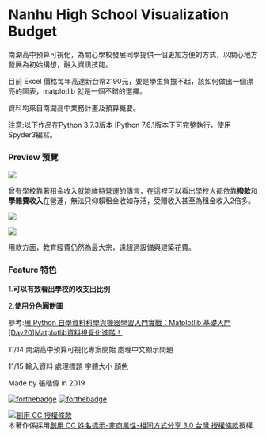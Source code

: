 # Nanhu High School Visualization Budget
南湖高中預算可視化，為關心學校發展同學提供一個更加方便的方式，以關心地方發展為初始構想，融入資訊技能。

目前 Excel 價格每年高達新台幣2190元，要是學生負擔不起，該如何做出一個漂亮的圖表，matplotlib 就是一個不錯的選擇。 

資料均來自南湖高中業務計畫及預算概要。

注意:以下作品在Python 3.7.3版本 IPython 7.6.1版本下可完整執行，使用Spyder3編寫。

<h3>Preview 預覽</h3>

<img src="https://i.imgur.com/P7D5rhV.png"></img>

曾有學校靠著租金收入就能維持營運的傳言，在這裡可以看出學校大都依靠<b>撥款</b>和<b>學雜費收入</b>在營運，無法只仰賴租金收如存活，受贈收入甚至為租金收入2倍多。


<img src="https://i.imgur.com/c1D5mau.png"></img>



<img src="https://i.imgur.com/emZgl9j.png"></img>

用款方面，教育經費仍然為最大宗，遠超過設備與建築花費。


<h3>Feature 特色</h3>

1.<b>可以有效看出學校的收支出比例</b>

2.<b>使用分色圓餅圖</b>

參考:<a href="https://blog.techbridge.cc/2018/05/11/python-data-science-and-machine-learning-matplotlib-tutorial/">用 Python 自學資料科學與機器學習入門實戰：Matplotlib 基礎入門</a> <a href="https://ithelp.ithome.com.tw/articles/10196410">[Day20]Matplotlib資料視覺化進階！</a>



11/14 南湖高中預算可視化專案開始 處理中文顯示問題

11/15 輸入資料 處理標題 字體大小 顏色

 Made by 張皓偉 in 2019
 
 [![forthebadge](https://forthebadge.com/images/badges/made-with-python.svg)](https://forthebadge.com) [![forthebadge](https://forthebadge.com/images/badges/built-with-love.svg)](https://forthebadge.com)
 
 
<a rel="license" href="http://creativecommons.org/licenses/by-nc-sa/3.0/tw/"><img alt="創用 CC 授權條款" style="border-width:0" src="https://i.creativecommons.org/l/by-nc-sa/3.0/tw/88x31.png" /></a><br />本著作係採用<a rel="license" href="http://creativecommons.org/licenses/by-nc-sa/3.0/tw/">創用 CC 姓名標示-非商業性-相同方式分享 3.0 台灣 授權條款</a>授權.
